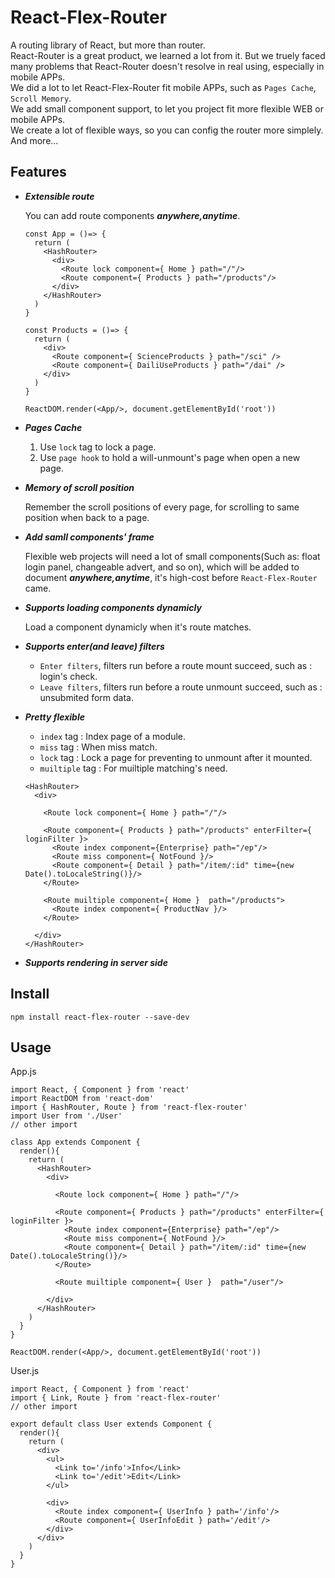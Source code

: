 # React-Flex-Router
  A routing library of React, but more than router.  
  React-Router is a great product, we learned a lot from it. But we truely faced many problems that React-Router doesn't resolve in real using, especially in mobile APPs.  
  We did a lot to let React-Flex-Router fit mobile APPs, such as `Pages Cache`, `Scroll Memory`.  
  We add small component support, to let you project fit more flexible WEB or mobile APPs.  
  We create a lot of flexible ways, so you can config the router more simplely.   
  And more...

## Features

* ***Extensible route***

  You can add route components ***anywhere,anytime***.
  ```
  const App = ()=> {
    return (
      <HashRouter>
        <div>
          <Route lock component={ Home } path="/"/>
          <Route component={ Products } path="/products"/>
        </div>
      </HashRouter>
    )
  }

  const Products = ()=> {
    return (
      <div>
        <Route component={ ScienceProducts } path="/sci" />
        <Route component={ DailiUseProducts } path="/dai" />
      </div>
    )
  }

  ReactDOM.render(<App/>, document.getElementById('root'))
  ```

* ***Pages Cache***
  1. Use `lock` tag to lock a page.
  3. Use `page hook` to hold a will-unmount's page when open a new page.

* ***Memory of scroll position***

  Remember the scroll positions of every page, for scrolling to same position when back to a page.

* ***Add samll components' frame***

  Flexible web projects will need a lot of small components(Such as: float login panel, changeable advert, and so on), which will be added to document ***anywhere,anytime***, it's high-cost before `React-Flex-Router` came.

* ***Supports loading components dynamicly***

  Load a component dynamicly when it's route matches.

* ***Supports enter(and leave) filters***
  * `Enter filters`, filters run before a route mount succeed, such as : login's check.
  * `Leave filters`, filters run before a route unmount succeed, such as : unsubmited form data.

* ***Pretty flexible***
  * `index` tag : Index page of a module.
  * `miss` tag : When miss match.
  * `lock` tag : Lock a page for preventing to unmount after it mounted.
  * `muiltiple` tag : For muiltiple matching's need.
  ```
  <HashRouter>
    <div>

      <Route lock component={ Home } path="/"/>

      <Route component={ Products } path="/products" enterFilter={ loginFilter }>
        <Route index component={Enterprise} path="/ep"/>
        <Route miss component={ NotFound }/>
        <Route component={ Detail } path="/item/:id" time={new Date().toLocaleString()}/>
      </Route>

      <Route muiltiple component={ Home }  path="/products">
        <Route index component={ ProductNav }/>
      </Route>

    </div>
  </HashRouter>
  ```
* ***Supports rendering in server side***

## Install
  ```
  npm install react-flex-router --save-dev
  ```

## Usage
  App.js
  ```
  import React, { Component } from 'react'
  import ReactDOM from 'react-dom'
  import { HashRouter, Route } from 'react-flex-router'
  import User from './User'
  // other import

  class App extends Component {
    render(){
      return (
        <HashRouter>
          <div>

            <Route lock component={ Home } path="/"/>

            <Route component={ Products } path="/products" enterFilter={ loginFilter }>
              <Route index component={Enterprise} path="/ep"/>
              <Route miss component={ NotFound }/>
              <Route component={ Detail } path="/item/:id" time={new Date().toLocaleString()}/>
            </Route>

            <Route muiltiple component={ User }  path="/user"/>

          </div>
        </HashRouter>
      )
    }
  }

  ReactDOM.render(<App/>, document.getElementById('root'))  
  ```
  User.js
  ```
  import React, { Component } from 'react'
  import { Link, Route } from 'react-flex-router' 
  // other import

  export default class User extends Component {
    render(){
      return (
        <div>
          <ul>
            <Link to='/info'>Info</Link>
            <Link to='/edit'>Edit</Link>
          </ul>

          <div>
            <Route index component={ UserInfo } path='/info'/>
            <Route component={ UserInfoEdit } path='/edit'/>
          </div>
        </div>
      )
    }
  }
  ```